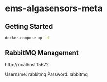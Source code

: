 # ems-algasensors-meta

## Getting Started

```bash
docker-compose up -d
```

## RabbitMQ Management

http://localhost:15672

Username: rabbitmq
Password: rabbitmq